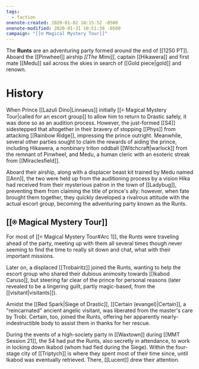 ```yaml
---
tags:
  - faction
onenote-created: 2020-01-02 18:15:52 -0500
onenote-modified: 2020-01-31 10:51:39 -0500
campaign: "[[⍟ Magical Mystery Tour]]"
---
```


The **Runts** are an adventuring party formed around the end of [[1250 PT]]. Aboard the [[Pinwheel]] airship *[[The Mimi]]*, captain [[Hikawera]] and first mate [[Medu]] sail across the skies in search of [[Gold piece|gold]] and renown.


# History
When Prince [[Lazuli Dino|Linnaeus]] initially [[⍟ Magical Mystery Tour|called for an escort group]] to allow him to return to Drastic safely, it was done so as an audition process. However, the just-formed [[S4]] sidestepped that altogether in their bravery of stopping [[Phys]] from attacking [[Rainbow Ridge]], impressing the prince outright. Meanwhile, several other parties sought to claim the rewards of aiding the prince, including Hikawera, a nonbinary triton oddball [[Witchcraft|warlock]] from the remnant of Pinwheel, and Medu, a human cleric with an esoteric streak from [[Miraclesfield]]. 

Aboard their airship, along with a displacer beast kit trained by Medu named [[Ann]], the two were held up from the auditioning process by a vision Hika had received from their mysterious patron in the town of [[Ladybug]], preventing them from claiming the title of prince's ally: however, when fate brought them together, they quickly developed a rivalrous attitude with the actual escort group, becoming the adventuring party known as the Runts. 

## [[⍟ Magical Mystery Tour]]
For most of [[⍟ Magical Mystery Tour#Arc 1]], the Runts were traveling ahead of the party, meeting up with them all several times though never seeming to find the time to really sit down and chat, what with their important missions.

Later on, a displaced [[Trobairitz]] joined the Runts, wanting to help the escort group who shared their dubious animosity towards [[Ikabod Caruso]], but steering far clear of the prince for personal reasons (later revealed to be a lingering guilt, partly magic-based, from the [[visitant|visitants]]). 

Amidst the [[Red Spark|Siege of Drastic]], [[Certain (evangel)|Certain]], a "reincarnated" ancient angelic visitant, was liberated from the master's care by Trobi. Certain, too, joined the Runts, offering her apparently nearly-indestructible body to assist them in thanks for her rescue.

During the events of a high-society party in [[Waxtown]] during [[MMT Session 21]], the S4 had put the Runts, also secretly in attendance, to work in locking down Ikabod (whom had fled during the Siege). Within the four-stage city of [[Triptych]] is where they spent most of their time since, until Ikabod was eventually retrieved. There, [[Lucent]] drew their attention.